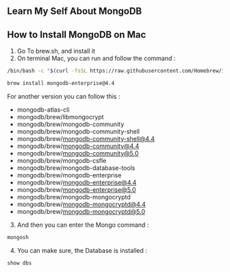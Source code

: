 ## Learn My Self About MongoDB

## How to Install MongoDB on Mac
1. Go To brew.sh, and install it
2. On terminal Mac, you can run and follow the command :

```bash
/bin/bash -c "$(curl -fsSL https://raw.githubusercontent.com/Homebrew/install/HEAD/install.sh)
```

```bash
brew install mongodb-enterprise@4.4
```
For another version you can follow this :
- mongodb-atlas-cli                                      
- mongodb/brew/libmongocrypt                             
- mongodb/brew/mongodb-community                         
- mongodb/brew/mongodb-community-shell                   
- mongodb/brew/mongodb-community-shell@4.4               
- mongodb/brew/mongodb-community@4.4                     
- mongodb/brew/mongodb-community@5.0                     
- mongodb/brew/mongodb-csfle                             
- mongodb/brew/mongodb-database-tools
- mongodb/brew/mongodb-enterprise
- mongodb/brew/mongodb-enterprise@4.4
- mongodb/brew/mongodb-enterprise@5.0
- mongodb/brew/mongodb-mongocryptd
- mongodb/brew/mongodb-mongocryptd@4.4
- mongodb/brew/mongodb-mongocryptd@5.0

3. And then you can enter the Mongo command :
```bash
mongosh
```

4. You can make sure, the Database is installed :
```bash
show dbs
```


